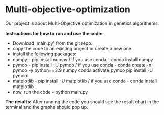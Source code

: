 # Multi-objective-optimization

Our project is about Multi-Objective optimization in genetics algorithems.

**Instructions for how to run and use the code:**
- Download 'main.py' from the git repo.
- copy the code to an existing project or create a new one.
- install the following packages: 
-   numpy - pip install numpy / if you use conda - conda install numpy
-   pymoo - pip install -U pymoo / if you use conda - conda create -n pymoo -y python==3.9 numpy
                                                      conda activate pymoo
                                                      pip install -U pymoo
-   matplotlib - pip install -U matplotlib / if you use conda - conda install matplotlib
- now, run the code - python main.py

**The results:**
After running the code you should see the result chart in the terminal and the graphs should pop up.

